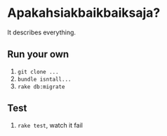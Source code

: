 # Apakahsiakbaikbaiksaja?

It describes everything.

## Run your own

1. `git clone ...`
2. `bundle isntall...`
3. `rake db:migrate`

## Test

1. `rake test`, watch it fail
